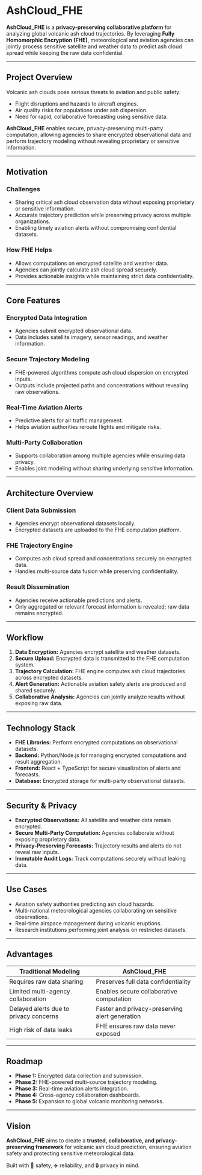 # AshCloud_FHE

**AshCloud_FHE** is a **privacy-preserving collaborative platform** for analyzing global volcanic ash cloud trajectories. By leveraging **Fully Homomorphic Encryption (FHE)**, meteorological and aviation agencies can jointly process sensitive satellite and weather data to predict ash cloud spread while keeping the raw data confidential.

---

## Project Overview

Volcanic ash clouds pose serious threats to aviation and public safety:

- Flight disruptions and hazards to aircraft engines.  
- Air quality risks for populations under ash dispersion.  
- Need for rapid, collaborative forecasting using sensitive data.

**AshCloud_FHE** enables secure, privacy-preserving multi-party computation, allowing agencies to share encrypted observational data and perform trajectory modeling without revealing proprietary or sensitive information.

---

## Motivation

### Challenges
- Sharing critical ash cloud observation data without exposing proprietary or sensitive information.  
- Accurate trajectory prediction while preserving privacy across multiple organizations.  
- Enabling timely aviation alerts without compromising confidential datasets.

### How FHE Helps
- Allows computations on encrypted satellite and weather data.  
- Agencies can jointly calculate ash cloud spread securely.  
- Provides actionable insights while maintaining strict data confidentiality.

---

## Core Features

### Encrypted Data Integration
- Agencies submit encrypted observational data.  
- Data includes satellite imagery, sensor readings, and weather information.  

### Secure Trajectory Modeling
- FHE-powered algorithms compute ash cloud dispersion on encrypted inputs.  
- Outputs include projected paths and concentrations without revealing raw observations.  

### Real-Time Aviation Alerts
- Predictive alerts for air traffic management.  
- Helps aviation authorities reroute flights and mitigate risks.

### Multi-Party Collaboration
- Supports collaboration among multiple agencies while ensuring data privacy.  
- Enables joint modeling without sharing underlying sensitive information.

---

## Architecture Overview

### Client Data Submission
- Agencies encrypt observational datasets locally.  
- Encrypted datasets are uploaded to the FHE computation platform.

### FHE Trajectory Engine
- Computes ash cloud spread and concentrations securely on encrypted data.  
- Handles multi-source data fusion while preserving confidentiality.

### Result Dissemination
- Agencies receive actionable predictions and alerts.  
- Only aggregated or relevant forecast information is revealed; raw data remains encrypted.

---

## Workflow

1. **Data Encryption:** Agencies encrypt satellite and weather datasets.  
2. **Secure Upload:** Encrypted data is transmitted to the FHE computation system.  
3. **Trajectory Calculation:** FHE engine computes ash cloud trajectories across encrypted datasets.  
4. **Alert Generation:** Actionable aviation safety alerts are produced and shared securely.  
5. **Collaborative Analysis:** Agencies can jointly analyze results without exposing raw data.

---

## Technology Stack

- **FHE Libraries:** Perform encrypted computations on observational datasets.  
- **Backend:** Python/Node.js for managing encrypted computations and result aggregation.  
- **Frontend:** React + TypeScript for secure visualization of alerts and forecasts.  
- **Database:** Encrypted storage for multi-party observational datasets.

---

## Security & Privacy

- **Encrypted Observations:** All satellite and weather data remain encrypted.  
- **Secure Multi-Party Computation:** Agencies collaborate without exposing proprietary data.  
- **Privacy-Preserving Forecasts:** Trajectory results and alerts do not reveal raw inputs.  
- **Immutable Audit Logs:** Track computations securely without leaking data.

---

## Use Cases

- Aviation safety authorities predicting ash cloud hazards.  
- Multi-national meteorological agencies collaborating on sensitive observations.  
- Real-time airspace management during volcanic eruptions.  
- Research institutions performing joint analysis on restricted datasets.

---

## Advantages

| Traditional Modeling | AshCloud_FHE |
|---------------------|--------------|
| Requires raw data sharing | Preserves full data confidentiality |
| Limited multi-agency collaboration | Enables secure collaborative computation |
| Delayed alerts due to privacy concerns | Faster and privacy-preserving alert generation |
| High risk of data leaks | FHE ensures raw data never exposed |

---

## Roadmap

- **Phase 1:** Encrypted data collection and submission.  
- **Phase 2:** FHE-powered multi-source trajectory modeling.  
- **Phase 3:** Real-time aviation alerts integration.  
- **Phase 4:** Cross-agency collaboration dashboards.  
- **Phase 5:** Expansion to global volcanic monitoring networks.

---

## Vision

**AshCloud_FHE** aims to create a **trusted, collaborative, and privacy-preserving framework** for volcanic ash cloud prediction, ensuring aviation safety and protecting sensitive meteorological data.

Built with 🌋 safety, ✈️ reliability, and 🔒 privacy in mind.

